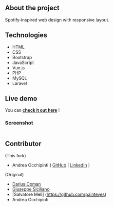 ## About the project
Spotify-inspired web design with responsive layout.

## Technologies 
- HTML
- CSS 
- Bootstrap
- JavaScript 
- Vue.js
- PHP 
- MySQL 
- Laravel

## Live demo
You can **[check it out here](https://painteyes.github.io/laravel-vue-deliveroo)** !

### Screenshot
<img src=""/>

## Contributor

(This fork) 
- Andrea Occhipinti ( [GitHub](https://github.com/painteyes) | [LinkedIn](https://www.linkedin.com/in/occhipinti) )

(Original)
- [Darius Coman](https://github.com/painteyes) 
- [Giuseppe Siciliano](https://github.com/painteyes) 
- [Salvatore Meli] (https://github.com/painteyes)
- Andrea Occhipinti 
